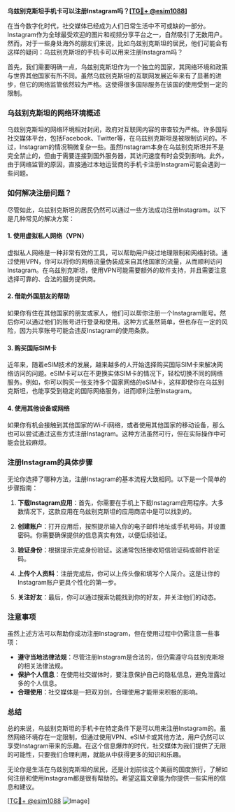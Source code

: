 **乌兹别克斯坦手机卡可以注册Instagram吗？[[TG💪+ @esim1088](https://t.me/s/esim1088)]**

在当今数字化时代，社交媒体已经成为人们日常生活中不可或缺的一部分。Instagram作为全球最受欢迎的图片和视频分享平台之一，自然吸引了无数用户。然而，对于一些身处海外的朋友们来说，比如乌兹别克斯坦的居民，他们可能会有这样的疑问：乌兹别克斯坦的手机卡可以用来注册Instagram吗？

首先，我们需要明确一点，乌兹别克斯坦作为一个独立的国家，其网络环境和政策与世界其他国家有所不同。虽然乌兹别克斯坦的互联网发展近年来有了显著的进步，但它的网络监管依然较为严格。这使得很多国际服务在该国的使用受到一定的限制。

### **乌兹别克斯坦的网络环境概述**

乌兹别克斯坦的网络环境相对封闭，政府对互联网内容的审查较为严格。许多国际社交媒体平台，包括Facebook、Twitter等，在乌兹别克斯坦是被限制访问的。不过，Instagram的情况稍微复杂一些。虽然Instagram本身在乌兹别克斯坦并不是完全禁止的，但由于需要连接到国外服务器，其访问速度有时会受到影响。此外，由于网络监管的原因，直接通过本地运营商的手机卡注册Instagram可能会遇到一些问题。

### **如何解决注册问题？**

尽管如此，乌兹别克斯坦的居民仍然可以通过一些方法成功注册Instagram。以下是几种常见的解决方案：

#### **1. 使用虚拟私人网络（VPN）**

虚拟私人网络是一种非常有效的工具，可以帮助用户绕过地理限制和网络封锁。通过使用VPN，你可以将你的网络流量伪装成来自其他国家的流量，从而顺利访问Instagram。在乌兹别克斯坦，使用VPN可能需要额外的软件支持，并且需要注意选择可靠的、合法的服务提供商。

#### **2. 借助外国朋友的帮助**

如果你有住在其他国家的朋友或家人，他们可以帮你注册一个Instagram账号。然后你可以通过他们的账号进行登录和使用。这种方式虽然简单，但也存在一定的风险，因为共享账号可能会违反Instagram的使用条款。

#### **3. 购买国际SIM卡**

近年来，随着eSIM技术的发展，越来越多的人开始选择购买国际SIM卡来解决网络访问的问题。eSIM卡可以在不更换实体SIM卡的情况下，轻松切换不同的网络服务。例如，你可以购买一张支持多个国家网络的eSIM卡，这样即使你在乌兹别克斯坦，也能享受到稳定的国际网络服务，进而顺利注册Instagram。

#### **4. 使用其他设备或网络**

如果你有机会接触到其他国家的Wi-Fi网络，或者使用其他国家的移动设备，那么也可以尝试通过这些方式注册Instagram。这种方法虽然可行，但在实际操作中可能会比较麻烦。

### **注册Instagram的具体步骤**

无论你选择了哪种方法，注册Instagram的基本流程大致相同。以下是一个简单的步骤指南：

1. **下载Instagram应用**：首先，你需要在手机上下载Instagram应用程序。大多数情况下，这款应用在乌兹别克斯坦的应用商店中是可以找到的。

2. **创建账户**：打开应用后，按照提示输入你的电子邮件地址或手机号码，并设置密码。你需要确保提供的信息真实有效，以便后续验证。

3. **验证身份**：根据提示完成身份验证。这通常包括接收短信验证码或邮件验证码。

4. **上传个人资料**：注册完成后，你可以上传头像和填写个人简介。这是让你的Instagram账户更具个性化的第一步。

5. **关注好友**：最后，你可以通过搜索功能找到你的好友，并关注他们的动态。

### **注意事项**

虽然上述方法可以帮助你成功注册Instagram，但在使用过程中仍需注意一些事项：

- **遵守当地法律法规**：尽管注册Instagram是合法的，但仍需遵守乌兹别克斯坦的相关法律法规。
- **保护个人信息**：在使用社交媒体时，要注意保护自己的隐私信息，避免泄露过多的个人信息。
- **合理使用**：社交媒体是一把双刃剑，合理使用才能带来积极的影响。

### **总结**

总的来说，乌兹别克斯坦的手机卡在特定条件下是可以用来注册Instagram的。虽然网络环境存在一定限制，但通过使用VPN、eSIM卡或其他方法，用户仍然可以享受Instagram带来的乐趣。在这个信息爆炸的时代，社交媒体为我们提供了无限的可能性，只要我们合理利用，就能从中获得更多的知识和乐趣。

无论你是生活在乌兹别克斯坦的居民，还是计划前往这个美丽的国度旅行，了解如何注册和使用Instagram都是很有帮助的。希望这篇文章能为你提供一些实用的信息和建议。

[[TG💪+ @esim1088](https://t.me/s/esim1088) ![Image](https://i.postimg.cc/4NQfJmqS/Snipaste-2025-05-13-00-14-12.png)]